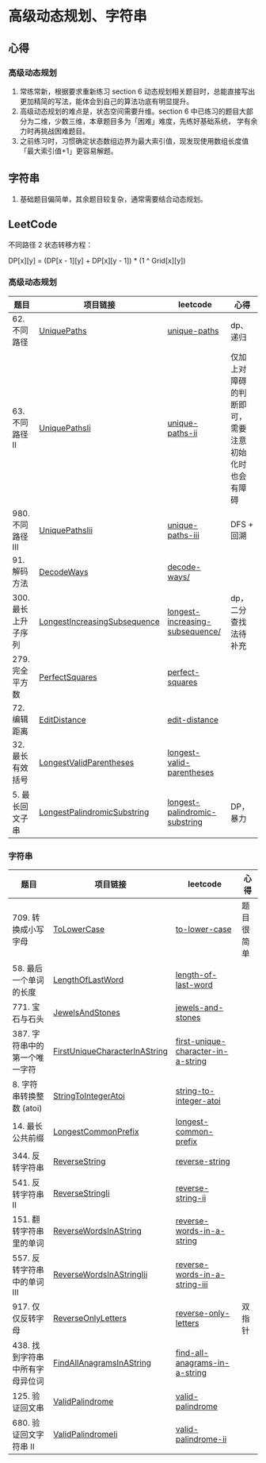# 高级动态规划、字符串

## 心得

### 高级动态规划

1. 常练常新，根据要求重新练习 section 6 动态规划相关题目时，总能直接写出更加精简的写法，能体会到自己的算法功底有明显提升。
2. 高级动态规划的难点是，状态空间需要升维。section 6 中已练习的题目大部分为二维，少数三维，本章题目多为「困难」难度，先练好基础系统， 学有余力时再挑战困难题目。
3. 之前练习时，习惯确定状态数组边界为最大索引值，现发现使用数组长度值「最大索引值+1」更容易解题。

## 字符串

1. 基础题目偏简单，其余题目较复杂，通常需要结合动态规划。

## LeetCode

不同路径 2 状态转移方程：

DP[x][y] = (DP[x - 1][y] + DP[x][y - 1]) * (1 ^ Grid[x][y])

### 高级动态规划

| 题目           | 项目链接 | leetcode | 心得                        |
|--------------|---|---|---------------------------|
| 62. 不同路径     | [UniquePaths](leetcode9/UniquePaths.java) | [unique-paths](https://leetcode-cn.com/problems/unique-paths/) | dp、递归                     |
| 63. 不同路径 II  | [UniquePathsIi](leetcode9/UniquePathsIi.java) | [unique-paths-ii](https://leetcode-cn.com/problems/unique-paths-ii/) | 仅加上对障碍的判断即可，需要注意初始化时也会有障碍 |
| 980. 不同路径 III | [UniquePathsIii](leetcode9/UniquePathsIii.java) | [unique-paths-iii](https://leetcode-cn.com/problems/unique-paths-iii/) | DFS + 回溯                  |
| 91. 解码方法     | [DecodeWays](leetcode9/DecodeWays.java) | [decode-ways/](https://leetcode-cn.com/problems/decode-ways/) |                           |
| 300. 最长上升子序列 | [LongestIncreasingSubsequence](leetcode9/LongestIncreasingSubsequence.java) | [longest-increasing-subsequence/](https://leetcode-cn.com/problems/longest-increasing-subsequence/) | dp，二分查找法待补充               |
| 279. 完全平方数   | [PerfectSquares](leetcode9/PerfectSquares.java) | [perfect-squares](https://leetcode-cn.com/problems/perfect-squares/) |                           |
| 72. 编辑距离     | [EditDistance](leetcode9/EditDistance.java) | [edit-distance](https://leetcode-cn.com/problems/edit-distance/) |                           |
| 32. 最长有效括号   | [LongestValidParentheses](leetcode9/LongestValidParentheses.java) | [longest-valid-parentheses](https://leetcode-cn.com/problems/longest-valid-parentheses/) |                           |
| 5. 最长回文子串    | [LongestPalindromicSubstring](leetcode9/LongestPalindromicSubstring.java) | [longest-palindromic-substring](https://leetcode-cn.com/problems/longest-palindromic-substring/) | DP，暴力                     |

### 字符串

| 题目 | 项目链接 | leetcode | 心得 |
|---|---|---|---|
| 709. 转换成小写字母 | [ToLowerCase](leetcode9/ToLowerCase.java) | [to-lower-case](https://leetcode-cn.com/problems/to-lower-case/) | 题目很简单 |
| 58. 最后一个单词的长度 | [LengthOfLastWord](leetcode9/LengthOfLastWord.java) | [length-of-last-word](https://leetcode-cn.com/problems/length-of-last-word/) |   |
| 771. 宝石与石头 | [JewelsAndStones](leetcode9/JewelsAndStones.java) | [jewels-and-stones](https://leetcode-cn.com/problems/jewels-and-stones/) |   |
| 387. 字符串中的第一个唯一字符 | [FirstUniqueCharacterInAString](leetcode9/FirstUniqueCharacterInAString.java) | [first-unique-character-in-a-string](https://leetcode-cn.com/problems/first-unique-character-in-a-string/) |   |
| 8. 字符串转换整数 (atoi) | [StringToIntegerAtoi](leetcode9/StringToIntegerAtoi.java) | [string-to-integer-atoi](https://leetcode-cn.com/problems/string-to-integer-atoi/) |   |
| 14. 最长公共前缀 | [LongestCommonPrefix](leetcode9/LongestCommonPrefix.java) | [longest-common-prefix](https://leetcode-cn.com/problems/longest-common-prefix/) |   |
| 344. 反转字符串 | [ReverseString](leetcode9/ReverseString.java) | [reverse-string](https://leetcode-cn.com/problems/reverse-string/) |   |
| 541. 反转字符串 II | [ReverseStringIi](leetcode9/ReverseStringIi.java) | [reverse-string-ii](https://leetcode-cn.com/problems/reverse-string-ii/) |   |
| 151. 翻转字符串里的单词 | [ReverseWordsInAString](leetcode9/ReverseWordsInAString.java) | [reverse-words-in-a-string](https://leetcode-cn.com/problems/reverse-words-in-a-string/) |   |
| 557. 反转字符串中的单词 III | [ReverseWordsInAStringIii](leetcode9/ReverseWordsInAStringIii.java) | [reverse-words-in-a-string-iii](https://leetcode-cn.com/problems/reverse-words-in-a-string-iii/) |   |
| 917. 仅仅反转字母 | [ReverseOnlyLetters](leetcode9/ReverseOnlyLetters.java) | [reverse-only-letters](https://leetcode-cn.com/problems/reverse-only-letters/) | 双指针 |
| 438. 找到字符串中所有字母异位词 | [FindAllAnagramsInAString](leetcode9/FindAllAnagramsInAString.java) | [find-all-anagrams-in-a-string](https://leetcode-cn.com/problems/find-all-anagrams-in-a-string/) |   |
| 125. 验证回文串 | [ValidPalindrome](leetcode9/ValidPalindrome.java) | [valid-palindrome](https://leetcode-cn.com/problems/valid-palindrome/) |   |
| 680. 验证回文字符串 Ⅱ | [ValidPalindromeIi](leetcode9/ValidPalindromeIi.java) | [valid-palindrome-ii](https://leetcode-cn.com/problems/valid-palindrome-ii/) |   |
